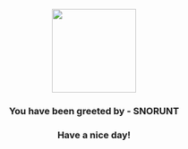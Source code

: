 <p align="center">
            <img src="https://raw.githubusercontent.com/PokeAPI/sprites/master/sprites/pokemon/361.png" width="150" height="150">
          </p>
          <h3 align="center">You have been greeted by - <b>SNORUNT</b></h3>
          <h3 align="center">Have a nice day!</h3>
